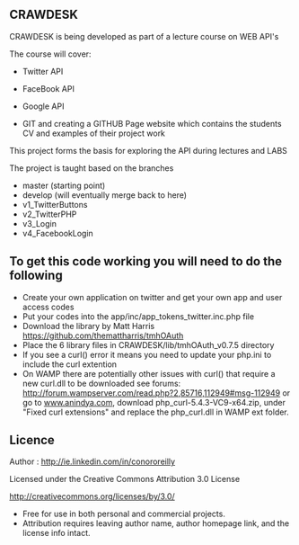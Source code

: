## CRAWDESK

CRAWDESK is being developed as part of a lecture course on WEB API's

The course will cover:

- Twitter API

- FaceBook API

- Google API

- GIT and creating a GITHUB Page website which contains the students CV and examples of their project work

This project forms the basis for exploring the API during lectures and LABS

The project is taught based on the branches

- master (starting point)
- develop (will eventually merge back to here)
- v1_TwitterButtons
- v2_TwitterPHP
- v3_Login
- v4_FacebookLogin

## To get this code working you will need to do the following

- Create your own application on twitter and get your own app and user access codes
- Put your codes into the  app/inc/app_tokens_twitter.inc.php file
- Download the library by Matt Harris https://github.com/themattharris/tmhOAuth
- Place the 6 library files in CRAWDESK/lib/tmhOAuth_v0.7.5 directory
- If you see a curl() error it means you need to update your php.ini to include the curl extention
- On WAMP there are potentially other issues with curl() that require a new curl.dll to be downloaded see forums: http://forum.wampserver.com/read.php?2,85716,112949#msg-112949
or go to www.anindya.com,  download php_curl-5.4.3-VC9-x64.zip, under "Fixed curl extensions" and replace the php_curl.dll in WAMP ext folder.

## Licence ##

Author : http://ie.linkedin.com/in/conororeilly

Licensed under the Creative Commons Attribution 3.0 License

http://creativecommons.org/licenses/by/3.0/

- Free for use in both personal and commercial projects.
- Attribution requires leaving author name, author homepage link, and the license info intact.


 
